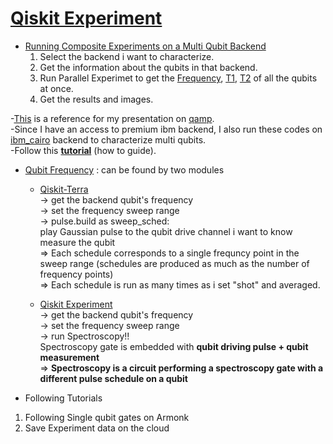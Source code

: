 # [Qiskit Experiment](https://github.com/bicycle315/QiskitExperiment/blob/master/Tutorial_01.rst)

* [Running Composite Experiments on a Multi Qubit Backend](https://github.com/bicycle315/QiskitExperiment/tree/main/Composite%20Experiments)  
  1. Select the backend i want to characterize.  
  2. Get the information about the qubits in that backend.  
  3. Run Parallel Experimet to get the [Frequency](https://github.com/bicycle315/QiskitExperiment/blob/main/Composite%20Experiments/211015_Frequency%20on%20'Lima'%20Multi%20Qubit.ipynb), [T1](https://github.com/bicycle315/QiskitExperiment/blob/main/Composite%20Experiments/211005_T1%20on%20'Lima'%20Multi%20Qubit.ipynb), [T2](https://github.com/bicycle315/QiskitExperiment/blob/main/Composite%20Experiments/211006_T2%20on%20'Lima'%20Multi%20Qubits.ipynb) of all the qubits at once.  
  4. Get the results and images.   
 
-[This](https://github.com/qiskit-advocate/qamp-fall-21/files/7298443/Qiskit_Template_pdf.pdf) is a reference for my presentation on [qamp](https://github.com/qiskit-advocate/qamp-fall-21/issues/44).  
-Since I have an access to premium ibm backend, I also run these codes on [ibm_cairo](https://github.com/bicycle315/QiskitExperiment/blob/main/Composite%20Experiments/211015_CairoBackend.ipynb) backend to characterize multi qubits.    
-Follow this [**tutorial**](https://github.com/bicycle315/QiskitExperiment/blob/master/1.rst) (how to guide).
* [Qubit Frequency](https://github.com/bicycle315/QiskitExperiment/tree/main/Qubit%20Frequency) : can be found by two modules    
  * [Qiskit-Terra](https://github.com/bicycle315/QiskitExperiment/blob/main/Qubit%20Frequency/210928_FindingQbFreq%20.ipynb)  
    -> get the backend qubit's frequency  
    -> set the frequency sweep range  
    -> pulse.build as sweep_sched:  
      play Gaussian pulse to the qubit drive channel i want to know  
      measure the qubit  
    => Each schedule corresponds to a single frequncy point in the sweep range (schedules are produced as much as the number of frequency points)   
    => Each schedule is run as many times as i set "shot" and averaged.


  * [Qiskit Experiment](https://github.com/bicycle315/QiskitExperiment/blob/main/Qubit%20Frequency/210928_QubitSpectroscopy.ipynb)  
    -> get the backend qubit's frequency  
    -> set the frequency sweep range  
    -> run Spectroscopy!!  
    Spectroscopy gate is embedded with **qubit driving pulse + qubit measurement**  
    => **Spectroscopy is a circuit performing a spectroscopy gate with a different pulse schedule on a qubit**
    
* Following Tutorials
1. Following Single qubit gates on Armonk
2. Save Experiment data on the cloud
